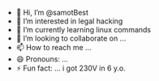 - 👋 Hi, I’m @samotBest
- 👀 I’m interested in legal hacking
- 🌱 I’m currently learning linux commands
- 💞️ I’m looking to collaborate on ...
- 📫 How to reach me ...
- 😄 Pronouns: ...
- ⚡ Fun fact: ... i got 230V in 6 y.o.

<!---
samotBest/samotBest is a ✨ special ✨ repository because its `README.md` (this file) appears on your GitHub profile.
You can click the Preview link to take a look at your changes.
--->
